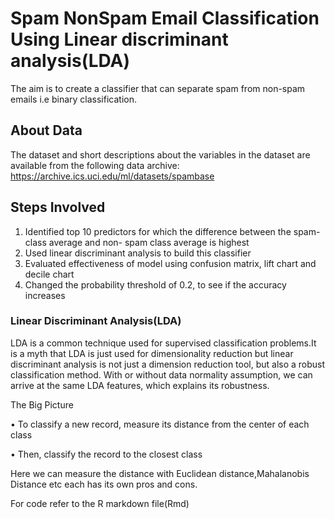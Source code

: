# Spam NonSpam Email Classification Using Linear discriminant analysis(LDA)

The aim is to create a classifier that can separate spam from non-spam emails i.e binary classification.

## About Data
The dataset and short descriptions about the variables in the dataset are available from the following data 
archive: https://archive.ics.uci.edu/ml/datasets/spambase


## Steps Involved

1. Identified top 10 predictors for which the difference between the spam-class average and non- spam class average is highest
2. Used linear discriminant analysis to build this classifier
3. Evaluated effectiveness of model using confusion matrix, lift chart and decile chart
4. Changed the probability threshold of 0.2, to see if the accuracy increases

### Linear Discriminant Analysis(LDA)
LDA is a common technique used for supervised classification problems.It is a myth that LDA is just used for dimensionality reduction but linear discriminant analysis is not just a dimension reduction tool, but also a robust classification method.
With or without data normality assumption, we can arrive at the same LDA features, which explains its robustness.

The Big Picture

• To classify a new record, measure its distance from the center of each class

• Then, classify the record to the closest class

Here we can measure the distance with Euclidean distance,Mahalanobis Distance etc each has its own pros and cons.


For code refer to the R markdown file(Rmd)

